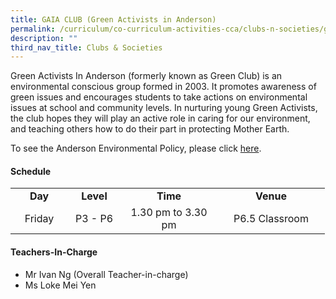 ```yaml
---
title: GAIA CLUB (Green Activists in Anderson)
permalink: /curriculum/co-curriculum-activities-cca/clubs-n-societies/g-a-i-a-club-green-activitists-in-anderso/
description: ""
third_nav_title: Clubs & Societies
---
```

<p>Green Activists In Anderson (formerly known as Green Club) is an environmental conscious group formed in 2003. It promotes awareness of green issues and encourages students to take actions on environmental issues at school and community levels. In nurturing young Green Activists, the club hopes they will play an active role in caring for our environment, and teaching others how to do their part in protecting Mother Earth.</p>
<p>To see the Anderson&nbsp;Environmental Policy, please click&nbsp;<a href="https://moe-andersonpri-staging.netlify.app/files/APS%20Environment%20Policy.pdf" target="_blank" rel="noopener">here</a>.</p>
<h4><strong>Schedule</strong></h4>
<table>
<tbody>
<tr>
<td style="text-align: center;" width="76"><strong>Day</strong></td>
<td style="text-align: center;" width="68"><strong>Level</strong></td>
<td style="text-align: center;" width="139"><strong>Time</strong></td>
<td style="text-align: center;" width="156"><strong>Venue</strong></td>
</tr>
<tr>
<td style="text-align: center;" width="76">Friday</td>
<td style="text-align: center;" width="68">P3 - P6</td>
<td style="text-align: center;" width="139">1.30 pm to 3.30 pm</td>
<td style="text-align: center;" width="156">P6.5 Classroom</td>
</tr>
</tbody>
</table>
<h4><strong>Teachers-In-Charge</strong></h4>
<ul>
<li>Mr Ivan Ng (Overall Teacher-in-charge)</li>
<li>Ms Loke Mei Yen</li>

</ul>
